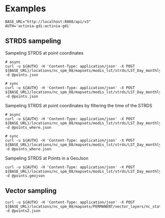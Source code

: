 # Examples
```
BASE_URL="http://localhost:8088/api/v3"
AUTH='actinia-gdi:actinia-gdi'
```

## STRDS sampeling

Sampeling STRDS at point coordinates
```
# async
curl -u ${AUTH} -H 'Content-Type: application/json' -X POST ${BASE_URL}/locations/nc_spm_08/mapsets/modis_lst/strds/LST_Day_monthly/sampling_async -d @points.json

# sync
curl -u ${AUTH} -H 'Content-Type: application/json' -X POST ${BASE_URL}/locations/nc_spm_08/mapsets/modis_lst/strds/LST_Day_monthly/sampling_sync -d @points.json
```

Sampeling STRDS at point coordinates by filtering the time of the STRDS
```
# async
curl -u ${AUTH} -H 'Content-Type: application/json' -X POST ${BASE_URL}/locations/nc_spm_08/mapsets/modis_lst/strds/LST_Day_monthly/sampling_async -d @points_where.json

# sync
curl -u ${AUTH} -H 'Content-Type: application/json' -X POST ${BASE_URL}/locations/nc_spm_08/mapsets/modis_lst/strds/LST_Day_monthly/sampling_sync -d @points_where.json
```

Sampeling STRDS at Points in a GeoJson
```
curl -u ${AUTH} -H 'Content-Type: application/json' -X POST ${BASE_URL}/locations/nc_spm_08/mapsets/modis_lst/strds/LST_Day_monthly/sampling_sync_geojson -d @points.geojson
```


## Vector sampling
```
curl -u ${AUTH} -H 'Content-Type: application/json' -X POST ${BASE_URL}/locations/nc_spm_08/mapsets/PERMANENT/vector_layers/nc_state/sampling_async -d @points2.json
```
